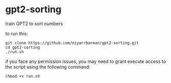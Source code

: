 # gpt2-sorting
train GPT2 to sort numbers

to run this:

```
git clone https://github.com/niyarrbarman/gpt2-sorting.git
cd gpt2-sorting
./run.sh
```
if you face any permission issues, you may need to grant execute access to the script using the following command:
```
chmod +x run.sh
```